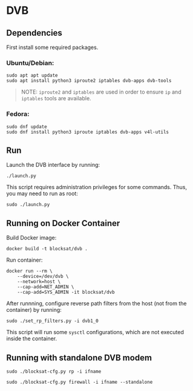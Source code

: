 # DVB

## Dependencies

First install some required packages.

### Ubuntu/Debian:
```
sudo apt apt update
sudo apt install python3 iproute2 iptables dvb-apps dvb-tools
```

> NOTE: `iproute2` and `iptables` are used in order to ensure `ip` and
> `iptables` tools are available.

### Fedora:
```
sudo dnf update
sudo dnf install python3 iproute iptables dvb-apps v4l-utils
```

## Run

Launch the DVB interface by running:

```
./launch.py
```

This script requires administration privileges for some commands. Thus, you may
need to run as root:

```
sudo ./launch.py
```

## Running on Docker Container

Build Docker image:

```
docker build -t blocksat/dvb .
```

Run container:

```
docker run --rm \
	--device=/dev/dvb \
	--network=host \
	--cap-add=NET_ADMIN \
	--cap-add=SYS_ADMIN -it blocksat/dvb
```

After runnning, configure reverse path filters from the host (not from the
container) by running:

```
sudo ./set_rp_filters.py -i dvb1_0
```

This script will run some `sysctl` configurations, which are not executed inside
the container.

## Running with standalone DVB modem

```
sudo ./blocksat-cfg.py rp -i ifname
```

```
sudo ./blocksat-cfg.py firewall -i ifname --standalone
```
